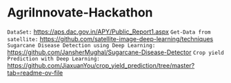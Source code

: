 # AgriInnovate-Hackathon
`DataSet:` https://aps.dac.gov.in/APY/Public_Report1.aspx
`Get-Data from satellite:` https://github.com/satellite-image-deep-learning/techniques
`Sugarcane Disease Detection using Deep Learning:` https://github.com/JansherMughal/Sugarcane-Disease-Detector
`Crop yield Prediction with Deep Learning:` https://github.com/JiaxuanYou/crop_yield_prediction/tree/master?tab=readme-ov-file
